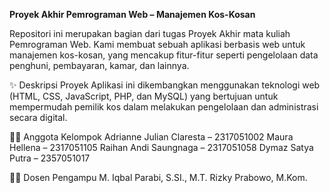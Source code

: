 **Proyek Akhir Pemrograman Web – Manajemen Kos-Kosan**

Repositori ini merupakan bagian dari tugas Proyek Akhir mata kuliah Pemrograman Web.
Kami membuat sebuah aplikasi berbasis web untuk manajemen kos-kosan, yang mencakup fitur-fitur seperti pengelolaan data penghuni, pembayaran, kamar, dan lainnya.

✨ Deskripsi Proyek
Aplikasi ini dikembangkan menggunakan teknologi web (HTML, CSS, JavaScript, PHP, dan MySQL) yang bertujuan untuk mempermudah pemilik kos dalam melakukan pengelolaan dan administrasi secara digital.

👨‍💻 Anggota Kelompok
Adrianne Julian Claresta – 2317051002
Maura Hellena – 2317051105
Raihan Andi Saungnaga – 2317051058
Dymaz Satya Putra – 2357051017

👨‍🏫 Dosen Pengampu
M. Iqbal Parabi, S.SI., M.T.
Rizky Prabowo, M.Kom.
